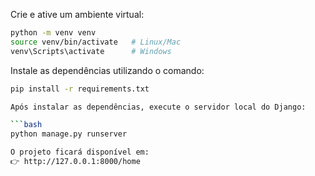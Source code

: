 Crie e ative um ambiente virtual:

```bash
python -m venv venv
source venv/bin/activate   # Linux/Mac
venv\Scripts\activate      # Windows
```

Instale as dependências utilizando o comando:

```bash
pip install -r requirements.txt

Após instalar as dependências, execute o servidor local do Django:

```bash
python manage.py runserver

O projeto ficará disponível em:
👉 http://127.0.0.1:8000/home

